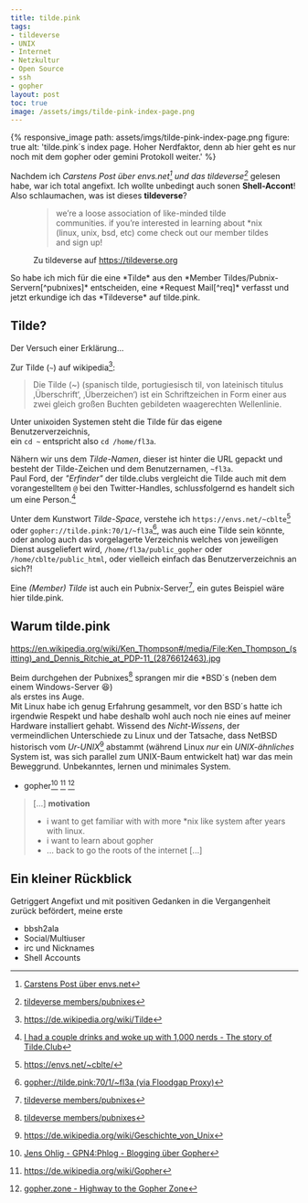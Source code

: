 ```yaml
---
title: tilde.pink
tags:
- tildeverse
- UNIX
- Internet
- Netzkultur
- Open Source
- ssh
- gopher
layout: post
toc: true
image: /assets/imgs/tilde-pink-index-page.png
---
```

{% responsive_image path: assets/imgs/tilde-pink-index-page.png figure: 
true 
alt: 'tilde.pink´s index page. Hoher Nerdfaktor, denn ab hier geht es nur noch mit dem gopher oder gemini Protokoll  weiter.' %}

Nachdem ich *Carstens Post über envs.net[^envs] und das tildeverse[^pubnixes]* 
gelesen habe, war ich total angefixt. 
Ich wollte unbedingt auch sonen **Shell-Accont**!
Also schlaumachen, was ist dieses **tildeverse**?
<figure>
  <blockquote>we’re a loose association of like-minded tilde communities. 
if you’re interested in learning about *nix (linux, unix, bsd, etc) 
come check out our member tildes and sign up!</blockquote>
  <figcaption>
    Zu tildeverse auf <a href="https://tildeverse.org/">https://tildeverse.org</a>
  </figcaption>
</figure>
So habe ich mich für die eine *Tilde* 
aus den *Member Tildes/Pubnix-Servern[^pubnixes]* entscheiden, 
eine *Request Mail[^req]* verfasst 
und jetzt erkundige ich das *Tildeverse* auf tilde.pink.
<!--break-->

## Tilde?

Der Versuch einer Erklärung...

Zur Tilde (`~`) auf wikipedia[^tilde]:

> Die Tilde (~) (spanisch tilde, portugiesisch til, von lateinisch titulus 
> ‚Überschrift‘, ‚Überzeichen‘) ist ein Schriftzeichen in Form einer aus zwei 
> gleich großen Buchten gebildeten waagerechten Wellenlinie. 

Unter unixoiden Systemen steht die Tilde für das eigene Benutzerverzeichnis,  
ein `cd ~` entspricht also `cd /home/fl3a`.

Nähern wir uns dem *Tilde-Namen*, dieser ist hinter die URL gepackt 
und besteht der Tilde-Zeichen und dem Benutzernamen, `~fl3a`.  
Paul Ford, der *"Erfinder"* der tilde.clubs vergleicht die Tilde 
auch mit dem vorangestelltem `@` bei den Twitter-Handles, 
schlussfolgernd es handelt sich um eine Person.[^ford]

Unter dem Kunstwort *Tilde-Space*, 
verstehe ich `https://envs.net/~cblte`[^cblte] oder `gopher://tilde.pink:70/1/~fl3a`[^fl3a],
was auch eine Tilde sein könnte,
oder anolog auch das vorgelagerte Verzeichnis welches von jeweiligen Dienst
ausgeliefert wird, `/home/fl3a/public_gopher` oder `/home/cblte/public_html`,
oder vielleich einfach das Benutzerverzeichnis an sich?!

Eine *(Member) Tilde* ist auch ein Pubnix-Server[^pubnixes], 
ein gutes Beispiel wäre hier tilde.pink.

## Warum tilde.pink

https://en.wikipedia.org/wiki/Ken_Thompson#/media/File:Ken_Thompson_(sitting)_and_Dennis_Ritchie_at_PDP-11_(2876612463).jpg

Beim durchgehen der Pubnixes[^pubnixes] sprangen mir die *BSD´s 
(neben dem einem Windows-Server 😆)  
als erstes ins Auge.  
Mit Linux habe ich genug Erfahrung gesammelt, 
vor den BSD´s hatte ich irgendwie Respekt 
und habe deshalb wohl auch noch nie eines auf meiner Hardware installiert gehabt.
Wissend des *Nicht-Wissens*, der vermeindlichen Unterschiede zu Linux 
und der Tatsache, dass NetBSD historisch vom *Ur-UNIX*[^unixhist] abstammt 
(während Linux *nur* ein *UNIX-ähnliches* System ist, 
was sich parallel zum UNIX-Baum entwickelt hat)
war das mein Beweggrund. Unbekanntes, lernen und minimales System.


- gopher[^phlog] [^gopher] [^gopherz]

> [...]
> **motivation**
>
> - i want to get familiar with with more *nix like system after years
> with linux.
> - i want to learn about gopher
> - ... back to go the roots of the internet
> [...]


## Ein kleiner Rückblick

Getriggert
Angefixt und mit positiven Gedanken in die Vergangenheit zurück befördert, meine erste  
- bbsh2ala
- Social/Multiuser
- irc und Nicknames
- Shell Accounts



[^phlog]: [Jens Ohlig - GPN4:Phlog - Blogging über Gopher](https://entropia.de/GPN4:Phlog_-_Blogging_%C3%BCber_Gopher)
[^envs]: [Carstens Post über envs.net](https://blog.zn80.net/envs-net-envs-net)
[^pubnixes]: [tildeverse members/pubnixes](https://tildeverse.org/members/)
[^req]: Viele Pubnix-Server habe entsprechende Signup Formulare, bei tilde.pink geht das via Mail
[^tilde]: <https://de.wikipedia.org/wiki/Tilde>
[^cblte]: <https://envs.net/~cblte/>
[^fl3a]: [gopher://tilde.pink:70/1/~fl3a (via Floodgap Proxy)](https://proxy.tilde.pink/cgi-bin/proxy.cgi?q=tilde.pink/1/~fl3a/)
[^ford]: [I had a couple drinks and woke up with 1,000 nerds - The story of Tilde.Club](https://medium.com/message/tilde-club-i-had-a-couple-drinks-and-woke-up-with-1-000-nerds-a8904f0a2ebf)
[^unixhist]: <https://de.wikipedia.org/wiki/Geschichte_von_Unix>
[^gopher]: <https://de.wikipedia.org/wiki/Gopher>
[^gopherz]: [gopher.zone - Highway to the Gopher Zone](https://gopher.zone/)
